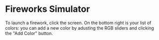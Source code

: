 # Fireworks Simulator
To launch a firework, click the screen.
On the bottom right is your list of colors: you can add a new color by adusting the RGB sliders and clicking the "Add Color" button.
